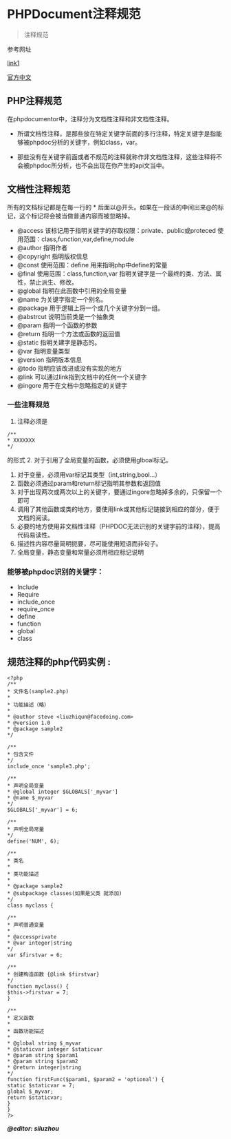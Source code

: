 # PHPDocument注释规范
> 注释规范

参考网址

[link1](http://blog.csdn.net/leonzhang2008/article/details/7874784)

[官方中文](http://php.net/manual/zh/language.types.array.php)


## PHP注释规范
在phpdocumentor中，注释分为文档性注释和非文档性注释。

- 所谓文档性注释，是那些放在特定关键字前面的多行注释，特定关键字是指能够被phpdoc分析的关键字，例如class，var。

- 那些没有在关键字前面或者不规范的注释就称作非文档性注释，这些注释将不会被phpdoc所分析，也不会出现在你产生的api文当中。

## 文档性注释规范
所有的文档标记都是在每一行的 * 后面以@开头。如果在一段话的中间出来@的标记，这个标记将会被当做普通内容而被忽略掉。
- @access       该标记用于指明关键字的存取权限：private、public或proteced 使用范围：class,function,var,define,module
- @author       指明作者
- @copyright   指明版权信息
- @const        使用范围：define 用来指明php中define的常量
- @final          使用范围：class,function,var 指明关键字是一个最终的类、方法、属性，禁止派生、修改。
- @global       指明在此函数中引用的全局变量
- @name       为关键字指定一个别名。
- @package    用于逻辑上将一个或几个关键字分到一组。
- @abstrcut    说明当前类是一个抽象类
- @param        指明一个函数的参数
- @return        指明一个方法或函数的返回值
- @static            指明关建字是静态的。
- @var            指明变量类型
- @version        指明版本信息
- @todo            指明应该改进或没有实现的地方
- @link            可以通过link指到文档中的任何一个关键字
- @ingore        用于在文档中忽略指定的关键字

### 一些注释规范
1. 注释必须是
 
```
/**
* XXXXXXX
*/
```
的形式
2. 对于引用了全局变量的函数，必须使用glboal标记。
1. 对于变量，必须用var标记其类型（int,string,bool...）
1. 函数必须通过param和return标记指明其参数和返回值
1. 对于出现两次或两次以上的关键字，要通过ingore忽略掉多余的，只保留一个即可
1. 调用了其他函数或类的地方，要使用link或其他标记链接到相应的部分，便于文档的阅读。
1. 必要的地方使用非文档性注释（PHPDOC无法识别的关键字前的注释），提高代码易读性。
1. 描述性内容尽量简明扼要，尽可能使用短语而非句子。
1. 全局变量，静态变量和常量必须用相应标记说明


### 能够被phpdoc识别的关键字：
- Include
- Require
- include_once
- require_once
- define
- function
- global
- class

## 规范注释的php代码实例 :
```
<?php
/**
* 文件名(sample2.php)
*
* 功能描述（略）
* 
* @author steve <liuzhiqun@facedoing.com>
* @version 1.0
* @package sample2
*/

/**
* 包含文件
*/
include_once 'sample3.php';

/**
* 声明全局变量
* @global integer $GLOBALS['_myvar']
* @name $_myvar
*/
$GLOBALS['_myvar'] = 6;

/**
* 声明全局常量
*/
define('NUM', 6);

/**
* 类名
* 
* 类功能描述
*
* @package sample2
* @subpackage classes(如果是父类 就添加)
*/
class myclass {

/**
* 声明普通变量
* 
* @accessprivate
* @var integer|string
*/
var $firstvar = 6;

/**
* 创建构造函数 {@link $firstvar}
*/
function myclass() {
$this->firstvar = 7;
}

/**
* 定义函数
*
* 函数功能描述
* 
* @global string $_myvar
* @staticvar integer $staticvar
* @param string $param1
* @param string $param2
* @return integer|string
*/
function firstFunc($param1, $param2 = 'optional') {
static $staticvar = 7;
global $_myvar;
return $staticvar;
}
}
?>
```

***@editor: siluzhou***